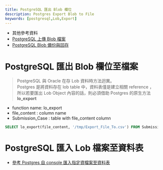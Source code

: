 ```yaml
---
title: PostgreSQL 匯出 Blob 欄位
description: Postgres Export Blob to File
keywords: [postgresql,Lob,Export]
---
```


* 其他參考資料
* [PostgreSQL 上傳 Blob 檔案](./Postgres_Import_Blob_from_File)
* [PostgreSQL Blob 備份與回存](./Backup_Restore_BLOB_in_Postgres)

# PostgreSQL 匯出 Blob 欄位至檔案

> PostgreSQL 與  Oracle 在存 Lob 資料時方法迥異。 <br/>
> Postgres 是將資料存在 lob table 中，資料表僅是建立相關 reference ， <br/>
> 所以若要匯出 Lob Object 內容的話，則必須借助 Postgres 的原生方法 __lo_export__

* function name: lo_export
* file_content : column name
* Submission_Case : table with file_content column

```sql
SELECT lo_export(file_content, '/tmp/Export_File_To.csv') FROM Submission_Case where id = 719;
```
# PostgreSQL 匯入 Lob 檔案至資料表
* [參考 Postgres 自 console 匯入指定資檔案至資料表](./Postgres_Import_Blob_from_File)